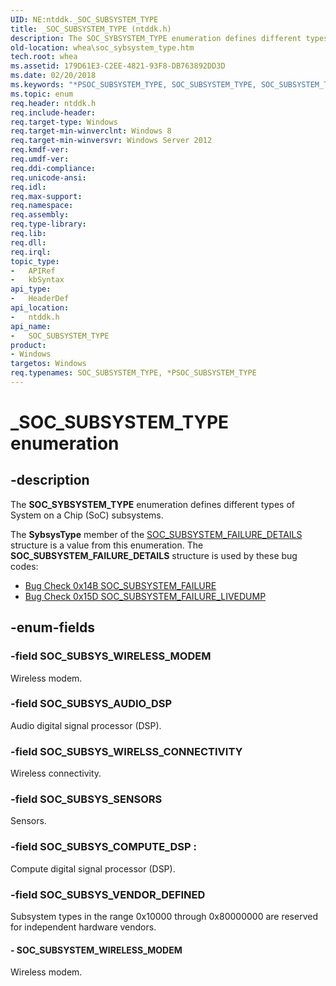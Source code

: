```yaml
---
UID: NE:ntddk._SOC_SUBSYSTEM_TYPE
title: _SOC_SUBSYSTEM_TYPE (ntddk.h)
description: The SOC_SYBSYSTEM_TYPE enumeration defines different types of System on a Chip (SoC) subsystems.
old-location: whea\soc_sybsystem_type.htm
tech.root: whea
ms.assetid: 179D61E3-C2EE-4821-93F8-DB763892DD3D
ms.date: 02/20/2018
ms.keywords: "*PSOC_SUBSYSTEM_TYPE, SOC_SUBSYSTEM_TYPE, SOC_SUBSYSTEM_TYPE enumeration [WHEA Drivers and Applications], SOC_SUBSYSTEM_WIRELESS_MODEM, SOC_SUBSYS_AUDIO_DSP, SOC_SUBSYS_SENSORS, SOC_SUBSYS_VENDOR_DEFINED, SOC_SUBSYS_WIRELSS_CONNECTIVITY, _SOC_SUBSYSTEM_TYPE, ntddk/SOC_SUBSYSTEM_TYPE, ntddk/SOC_SUBSYSTEM_WIRELESS_MODEM, ntddk/SOC_SUBSYS_AUDIO_DSP, ntddk/SOC_SUBSYS_SENSORS, ntddk/SOC_SUBSYS_VENDOR_DEFINED, ntddk/SOC_SUBSYS_WIRELSS_CONNECTIVITY, whea.soc_sybsystem_type"
ms.topic: enum
req.header: ntddk.h
req.include-header: 
req.target-type: Windows
req.target-min-winverclnt: Windows 8
req.target-min-winversvr: Windows Server 2012
req.kmdf-ver: 
req.umdf-ver: 
req.ddi-compliance: 
req.unicode-ansi: 
req.idl: 
req.max-support: 
req.namespace: 
req.assembly: 
req.type-library: 
req.lib: 
req.dll: 
req.irql: 
topic_type:
-	APIRef
-	kbSyntax
api_type:
-	HeaderDef
api_location:
-	ntddk.h
api_name:
-	SOC_SUBSYSTEM_TYPE
product:
- Windows
targetos: Windows
req.typenames: SOC_SUBSYSTEM_TYPE, *PSOC_SUBSYSTEM_TYPE
---
```


# _SOC_SUBSYSTEM_TYPE enumeration


## -description


The <b>SOC_SYBSYSTEM_TYPE</b> enumeration defines different types of System on a Chip (SoC) subsystems.

The <b>SybsysType</b> member of the <a href="https://msdn.microsoft.com/library/windows/hardware/dn376404">SOC_SUBSYSTEM_FAILURE_DETAILS</a> structure is a value from this enumeration. The <b>SOC_SUBSYSTEM_FAILURE_DETAILS</b> structure is used by these bug codes:
<ul>
<li>
<a href="https://msdn.microsoft.com/CC42D634-90CE-43F1-8552-E5DE711D2117">Bug Check 0x14B SOC_SUBSYSTEM_FAILURE</a>
</li>
<li>
<a href="https://msdn.microsoft.com/F7903E88-1706-46E6-A5D0-6972702058A8">Bug Check 0x15D SOC_SUBSYSTEM_FAILURE_LIVEDUMP</a>
</li>
</ul>

## -enum-fields




### -field SOC_SUBSYS_WIRELESS_MODEM
Wireless modem.

### -field SOC_SUBSYS_AUDIO_DSP

Audio digital signal processor (DSP).


### -field SOC_SUBSYS_WIRELSS_CONNECTIVITY

Wireless connectivity.


### -field SOC_SUBSYS_SENSORS

Sensors.

### -field SOC_SUBSYS_COMPUTE_DSP : 
Compute digital signal processor (DSP).

### -field SOC_SUBSYS_VENDOR_DEFINED

Subsystem types in the range 0x10000 through 0x80000000 are reserved for independent hardware vendors.


#### - SOC_SUBSYSTEM_WIRELESS_MODEM

Wireless modem.

